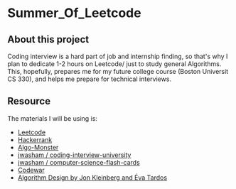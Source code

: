 # Summer_Of_Leetcode
## About this project
Coding interview is a hard part of job and internship finding, so that's why I plan to dedicate 1-2 hours on Leetcode/ just to study general Algorithms. This, hopefully, prepares me for my future college course (Boston Universit CS 330), and helps me prepare for technical interviews.


## Resource
The materials I will be using is:
- [Leetcode]()
- [Hackerrank]()
- [Algo-Monster]()
- [jwasham / coding-interview-university]()
- [jwasham / computer-science-flash-cards]()
- [Codewar]()
- [Algorithm Design by Jon Kleinberg and Éva Tardos]()
